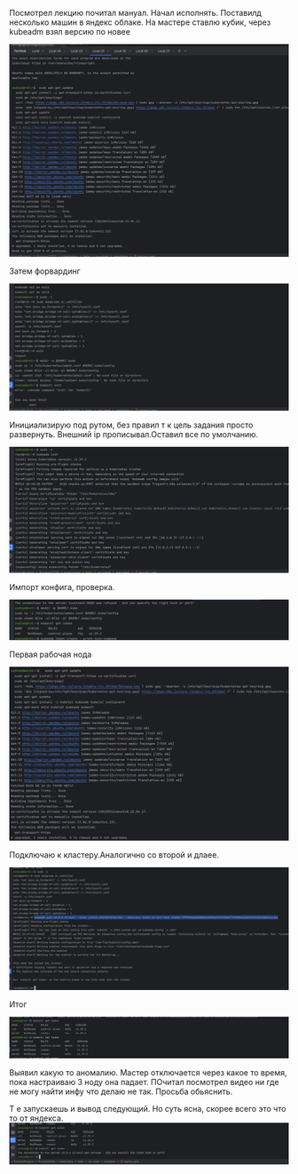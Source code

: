 Посмотрел лекцию почитал мануал. Начал исполнять.
Поставилд несколько машин в яндекс облаке.
На мастере ставлю кубик, через kubeadm взял версию по новее

![1b3617f95a9ec6b0690152ac880ca324.png](../_resources/1b3617f95a9ec6b0690152ac880ca324-2.png)

Затем форвардинг

![0bc4cd6c919f35b01637a5ba6ef4cfb6.png](../_resources/0bc4cd6c919f35b01637a5ba6ef4cfb6-2.png)

Инициализирую под рутом, без правил т к цель задания просто развернуть.
Внешний ip прописывал.Оставил все по умолчанию.

![d9e0b491b44ff5ef1f69110ef64c3b27.png](../_resources/d9e0b491b44ff5ef1f69110ef64c3b27-2.png)

Импорт конфига, проверка.

![ec3c3f0271090ed8d0fcf67395a5392b.png](../_resources/ec3c3f0271090ed8d0fcf67395a5392b-2.png)

Первая рабочая нода

![2b780dd02131763226a4630852b63ba2.png](../_resources/2b780dd02131763226a4630852b63ba2-2.png)

Подключаю к кластеру.Аналогично со второй и длаее.

![ace06e5a73859d375ccff173af779090.png](../_resources/ace06e5a73859d375ccff173af779090-2.png)

Итог

![b7c64acc9fa988f4540d1b62be3d2183.png](../_resources/b7c64acc9fa988f4540d1b62be3d2183-2.png)

Выявил какую то аномалию.
Мастер отключается через какое то время, пока настраиваю 3 ноду она падает.
ПОчитал посмотрел видео ни где не могу найти инфу что делаю не так. Просьба обьяснить.

Т е запускаешь и вывод следующий.  Но суть ясна, скорее всего это что то от яндекса.
![914df647985a3912a9bb0cf9605b2639.png](../_resources/914df647985a3912a9bb0cf9605b2639-2.png)

